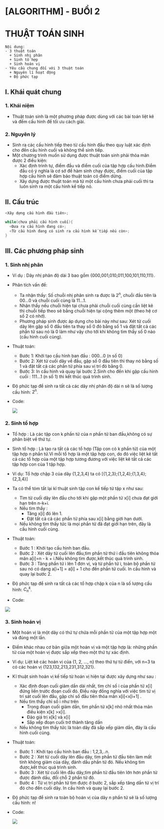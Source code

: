 # [ALGORITHM] - BUỔI 2

# THUẬT TOÁN SINH

```
Nội dung:
- 3 thuật toán
  + Sinh nhị phân
  + Sinh tổ hợp
  + Sinh hoán vị
- Yêu cầu chung đối với 3 thuật toán
  + Nguyên lí hoạt động
  + Độ phức tạp
```

## I. Khái quát chung

### 1. Khái niệm

- Thuật toán sinh là một phương pháp được dùng với các bài toán liệt kê và đếm cấu hình để tối ưu cách giải.

### 2. Nguyên lý

- Sinh ra các cấu hình tiếp theo từ cấu hình đầu theo quy luật xác định cho đến cấu hình cuối và không thể sinh tiếp.
- Một chương trình muốn sử dụng được thuật toán sinh phải thỏa mãn được 2 điều kiện:
  - Xác định trình tự, điểm đầu và điểm cuối của tập hợp cấu hình.Điểm đầu có ý nghĩa là cơ sở để hàm sinh chạy được, điểm cuối của tập hợp cấu hình sẽ đảm bảo thuật toán có điểm dừng.
  - Xây dựng được thuật toán mà từ một cấu hình chưa phải cuối thì ta luôn sinh ra một cấu hình kế tiếp nó.

## II. Cấu trúc

``` c++
<Xây dựng cấu hình đầu tiên>;

while(chưa phải cấu hình cuối){
  <Đưa ra cấu hình đang có>;
  <Từ cấu hình đang có sinh ra cấu hình kế tiếp nếu còn>;
}
```

## III. Các phương pháp sinh

### 1. Sinh nhị phân

- Ví dụ : Dãy nhị phân độ dài 3 bao gồm {000,001,010,011,100,101,110,111}.
- Phân tích vấn đề:
  - Ta nhận thấy: Số chuỗi nhị phân sinh ra được là $2^n$, chuỗi đầu tiên là 00...0 và chuỗi cuối cùng là 11...1.
  - Nhận thấy nếu chuỗi hiện tại chưa phải chuỗi cuối cùng cần liệt kê thì chuỗi tiếp theo sẽ bằng chuỗi hiện tại cộng thêm một (theo hệ cơ số 2 có nhớ).
  - Phương pháp sinh được áp dụng cho bài này như sau: Xét từ cuối dãy lên gặp số 0 đầu tiên ta thay số 0 đó bằng số 1 và đặt tất cả các phần tử sau nó là 0 làm như vậy cho tới khi không tìm thấy số 0 nào (cấu hình cuối cùng).
- Thuật toán:
  - Bước 1: Khởi tạo cấu hình ban đầu : 000...0 (n số 0)
  - Bước 2: Xét từ cuối dãy về đầu, gặp số 0 đầu tiên thì thay nó bằng số 1 và đặt tất cả các phần tử phía sau vị trí đó bằng 0.
  - Bước 3: In cấu hình và quay lại bước 2.Sinh cho đến khi gặp cấu hình cuối : 111...1 (n số 1) thì kết thúc quá trình sinh.
- Độ phức tạp để sinh ra tất cả các dãy nhị phân độ dài n sẽ là số lượng cấu hình: $2^n$.
- Code:

  ![](Picture1.png)

### 2. Sinh tổ hợp

- Tổ hợp : Là các tập con k phần tử của n phần tử ban đầu,không có sự phân biệt về thứ tự.
- Sinh tổ hợp : Là tạo ra tất cả các tổ hợp (Tập con có k phần tử) của một tập hợp n phần tử.Vì mỗi tổ hợp là một tập hợp con, do đó việc liệt kê tất cả các tổ hợp của một tập hợp tương đương với việc liệt kê tất cả các tập hợp con của 1 tập hợp.
- Ví dụ: Tổ hợp chập 3 của dãy {1,2,3,4} ta có [{1,2,3};{1,2,4};{1,3,4};{2,3,4}]
- Ta có thể tóm tắt lại kĩ thuật sinh tập con kế tiếp từ tập x như sau:
  - Tìm từ cuối dãy lên đầu cho tới khi gặp một phần tử x[i] chưa đạt giới hạn trên n-k+i.
  - Nếu tìm thấy :
    - Tăng x[i] đó lên 1.
    - Đặt tất cả cả các phần tử phía sau x[i] bằng giới hạn dưới.
  - Nếu không tìm thấy tức là mọi phần tử đã đạt giới hạn trên, đây là cấu hình cuối cùng.

- Thuật toán:
  - Bước 1 : Khởi tạo cấu hình ban đầu.
  - Bước 2 : Xét dãy từ cuối lên đầu,tìm phần tử thứ i đầu tiên không thỏa mãn a[i]=n - k + i.Nếu không tìm được,kết thúc quá trình sinh.
  - Bước 3 : Tăng phần tử i lên 1 đơn vị, và từ phần tử i, toàn bộ phần tử sau nó có dạng a[i+1] = a[i] + 1 cho đến phần tử cuối. In cấu hình và quay lại bước 2.
- Độ phức tạp để sinh ra tất cả các tổ hợp chập k của n là số lượng cấu hình: $C^k_n$.
- Code:

 ![](Picture2.png)

### 3. Sinh hoán vị

- Một hoán vị là một dãy có thứ tự chứa mỗi phần tử của một tập hợp một và đúng một lần.
- Điểm khác nhau cơ bản giữa một hoán vị và một tập hợp là: những phần tử của một hoán vị được sắp xếp theo một thứ tự xác định.
- Ví dụ: Liệt kê các hoán vị của {1, 2, ..., n} theo thứ tự từ điển, với n=3 ta có các hoán vị {123,132,213,231,312,321}.
- Kĩ thuật sinh hoán vị kế tiếp từ hoán vị hiện tại được xây dựng như sau :
  - Xác định đoạn cuối giảm dần dài nhất, tìm chỉ số i của phần tử x[i] đứng liền trước đoạn cuối đó. Điều này đồng nghĩa với việc tìm từ vị trí sát cuối lên đầu, gặp chỉ số đầu tiên thỏa mãn x[i]<x[i+1] .
  - Nếu tìm thấy chỉ số i như trên
    - Trong đoạn cuối giảm dần, tìm phần tử x[k] nhỏ nhất thỏa mãn điều kiện x[k] >x[i].
    - Đảo giá trị x[k] và x[i]
    - Sắp xếp đoạn cuối trở thành tăng dần
  - Nếu không tìm thấy tức là toàn dãy đã sắp xếp giảm dần, đây là cấu hình cuối cùng.
- Thuật toán:
  - Bước 1 : Khởi tạo cấu hình ban đầu : 1,2,3,..n.
  - Bước 2 : Xét từ cuối dãy lên đầu dãy, tìm phần tử đầu tiên làm mất tính không giảm của dãy, đánh dấu phần tử đó. Nếu không tìm được,kết thúc quá trình sinh.
  - Bước 3 : Xét từ cuối lên đầu dãy,tìm phần tử đầu tiên lớn hơn phần tử được đánh dấu, đổi chỗ 2 phần tử đó.
  - Bước 4 : Từ vị trí phần tử tìm được ở bước 2, sắp xếp tăng dần từ vị trí đó cho đến cuối dãy. In cấu hình và quay lại bước 2.
- Độ phức tạp để sinh ra toàn bộ hoán vị của dãy n phần tử sẽ là số lượng cấu hình: n!

- Code:

  ![](Picture3.png)
